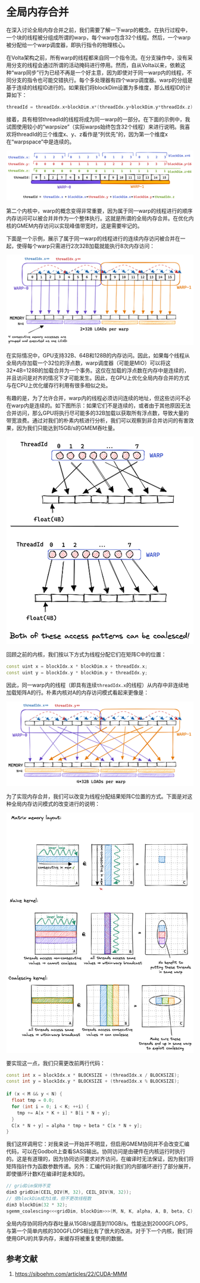 # 全局内存合并

在深入讨论全局内存合并之前，我们需要了解一下warp的概念。在执行过程中，一个块的线程被分组成所谓的warp，每个warp包含32个线程。然后，一个warp被分配给一个warp调度器，即执行指令的物理核心。

在Volta架构之前，所有warp的线程都来自同一个指令流。在分支操作中，没有采用分支的线程会通过所谓的活动掩码进行停用。然而，自从Volta以来，依赖这种“warp同步”行为已经不再是一个好主意，因为即使对于同一warp内的线程，不同分支的指令也可能交错执行。每个多处理器有四个warp调度器。warp的分组是基于连续的线程ID进行的。如果我们将blockDim设置为多维度，那么线程ID的计算如下：

```cpp
threadId = threadIdx.x+blockDim.x*(threadIdx.y+blockDim.y*threadIdx.z)
```


接着，具有相邻threadId的线程将成为同一warp的一部分。在下面的示例中，我试图使用较小的“warpsize”（实际warps始终包含32个线程）来进行说明。我喜欢将threadId的三个维度x、y、z看作是“列优先”的，因为第一个维度x在“warpspace”中是连续的。

![picture 0](images/678faf9cfa6215036b1aa93a4eb9cbe2135daff3e277eda61a565d6409e4c65f.png)  

第二个内核中，warp的概念变得非常重要，因为属于同一warp的线程进行的顺序内存访问可以被合并并作为一个整体执行。这就是所谓的全局内存合并。在优化内核的GMEM内存访问以实现峰值带宽时，这是需要牢记的。

下面是一个示例，展示了属于同一warp的线程进行的连续内存访问被合并在一起，使得每个warp只需进行2次32B加载就能执行8次内存访问：

![picture 1](images/a3d3f1781e093247dab8cddba9837911bb2d3d3239dfa59e98cf5abf7d4a634f.png)  


在实际情况中，GPU支持32B、64B和128B的内存访问。因此，如果每个线程从全局内存加载一个32位的浮点数，warp调度器（可能是MIO）可以将这32\*4B=128B的加载合并为一个事务。这仅在加载的浮点数在内存中是连续的，并且访问是对齐的情况下才可能发生。因此，在GPU上优化全局内存合并的方式与在CPU上优化缓存行利用有很多相似之处。

有趣的是，为了允许合并，warp内的线程必须访问连续的地址，但这些访问不必在warp内是连续的。如下图所示：如果它们不是连续的，或者由于其他原因无法合并访问，那么GPU将执行尽可能多的32B加载以获取所有浮点数，导致大量的带宽浪费。通过对我们的朴素内核进行分析，我们可以观察到非合并访问的有害效果，因为我们只能达到15GB/s的GMEM吞吐量。

![picture 2](images/6ace143858f2b0b2cbf3874f1d6b51da34501b290ee72213a9df09abcd17b95d.png)  

回顾之前的内核，我们按以下方式为线程分配它们在矩阵C中的位置：

```cpp
const uint x = blockIdx.x * blockDim.x + threadIdx.x;
const uint y = blockIdx.y * blockDim.y + threadIdx.y;
```

因此，同一warp内的线程（即具有连续`threadIdx.x`的线程）从内存中非连续地加载矩阵A的行。朴素内核对A的内存访问模式看起来更像是：

![picture 3](images/83b1a43e4f8218c5f3a3be743e3f067fbe5dd4b8b5b58775d3096cf849be88ad.png)  

为了实现内存合并，我们可以改变为线程分配结果矩阵C位置的方式。下面是对这种全局内存访问模式的改变进行的说明：

![picture 4](images/f6ea855ddeb4927e42393174dd88d8b9ae0189d8646e54745bf1436f773b340f.png)  

要实现这一点，我们只需更改前两行代码：

```cpp
const int x = blockIdx.x * BLOCKSIZE + (threadIdx.x / BLOCKSIZE);
const int y = blockIdx.y * BLOCKSIZE + (threadIdx.x % BLOCKSIZE);

if (x < M && y < N) {
  float tmp = 0.0;
  for (int i = 0; i < K; ++i) {
    tmp += A[x * K + i] * B[i * N + y];
  }
  C[x * N + y] = alpha * tmp + beta * C[x * N + y];
}
```

我们这样调用它：对我来说一开始并不明显，但启用GMEM协同并不会改变汇编代码，可以在Godbolt上查看SASS输出。协同访问是由硬件在内核运行时执行的。这是有道理的，因为协同访问要求对齐访问，在编译时无法保证，因为我们将矩阵指针作为函数参数传递。另外：汇编代码对我们的内部循环进行了部分展开，即使循环计数K在编译时是未知的。

```cpp
// gridDim保持不变
dim3 gridDim(CEIL_DIV(M, 32), CEIL_DIV(N, 32));
// 使blockDim成为1维，但不更改线程数
dim3 blockDim(32 * 32);
sgemm_coalescing<<<gridDim, blockDim>>>(M, N, K, alpha, A, B, beta, C);
```

全局内存协同将内存吞吐量从15GB/s提高到110GB/s。性能达到2000GFLOPS，与第一个简单内核的300GFLOPS相比有了很大的改进。对于下一个内核，我们将使用GPU的共享内存，来缓存将被重复使用的数据。

## 参考文献

1. https://siboehm.com/articles/22/CUDA-MMM